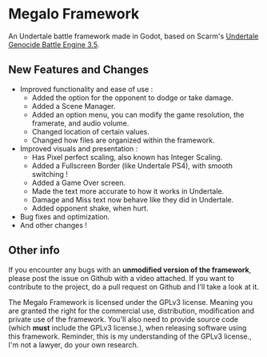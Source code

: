 # Megalo Framework

An Undertale battle framework made in Godot, based on Scarm's [Undertale Genocide Battle Engine 3.5](https://github.com/Scarm2/Undertale-Genocide-Battle-Engine-3.5).

## New Features and Changes

- Improved functionality and ease of use :
	- Added the option for the opponent to dodge or take damage.
	- Added a Scene Manager.
	- Added an option menu, you can modify the game resolution, the framerate, and audio volume.
	- Changed location of certain values.
	- Changed how files are organized within the framework.
- Improved visuals and presentation :
	- Has Pixel perfect scaling, also known has Integer Scaling.
	- Added a Fullscreen Border (like Undertale PS4), with smooth switching !
	- Added a Game Over screen.
	- Made the text more accurate to how it works in Undertale.
	- Damage and Miss text now behave like they did in Undertale.
	- Added opponent shake, when hurt.
- Bug fixes and optimization.
- And other changes !

## Other info

If you encounter any bugs with an **unmodified version of the framework**, please post the issue on Github with a video attached.
If you want to contribute to the project, do a pull request on Github and I'll take a look at it.

The Megalo Framework is licensed under the GPLv3 license.
Meaning you are granted the right for the commercial use, distribution, modification and private use of the framework.
You'll also need to provide source code (which **must** include the GPLv3 license.), when releasing software using this framework.
Reminder, this is my understanding of the GPLv3 license., I'm not a lawyer, do your own research.



